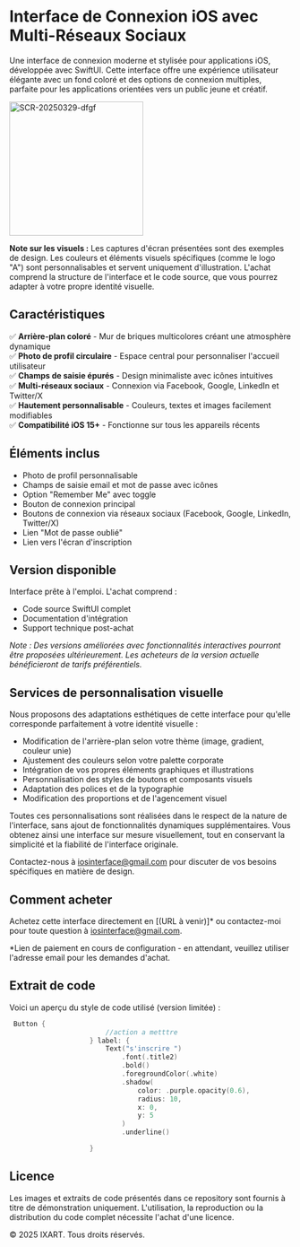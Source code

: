 # Interface de Connexion iOS avec Multi-Réseaux Sociaux

Une interface de connexion moderne et stylisée pour applications iOS, développée avec SwiftUI. Cette interface offre une expérience utilisateur élégante avec un fond coloré et des options de connexion multiples, parfaite pour les applications orientées vers un public jeune et créatif.

<img width="239" alt="SCR-20250329-dfgf" src="https://github.com/user-attachments/assets/7619b707-4bc0-495d-b415-17767cf12a40" />

**Note sur les visuels :** Les captures d'écran présentées sont des exemples de design. Les couleurs et éléments visuels spécifiques (comme le logo "A") sont personnalisables et servent uniquement d'illustration. L'achat comprend la structure de l'interface et le code source, que vous pourrez adapter à votre propre identité visuelle.


## Caractéristiques

✅ **Arrière-plan coloré** - Mur de briques multicolores créant une atmosphère dynamique  
✅ **Photo de profil circulaire** - Espace central pour personnaliser l'accueil utilisateur  
✅ **Champs de saisie épurés** - Design minimaliste avec icônes intuitives  
✅ **Multi-réseaux sociaux** - Connexion via Facebook, Google, LinkedIn et Twitter/X  
✅ **Hautement personnalisable** - Couleurs, textes et images facilement modifiables  
✅ **Compatibilité iOS 15+** - Fonctionne sur tous les appareils récents

## Éléments inclus

- Photo de profil personnalisable
- Champs de saisie email et mot de passe avec icônes
- Option "Remember Me" avec toggle
- Bouton de connexion principal
- Boutons de connexion via réseaux sociaux (Facebook, Google, LinkedIn, Twitter/X)
- Lien "Mot de passe oublié"
- Lien vers l'écran d'inscription

## Version disponible

Interface prête à l'emploi. L'achat comprend :

- Code source SwiftUI complet
- Documentation d'intégration
- Support technique post-achat

*Note : Des versions améliorées avec fonctionnalités interactives pourront être proposées ultérieurement. Les acheteurs de la version actuelle bénéficieront de tarifs préférentiels.*

## Services de personnalisation visuelle

Nous proposons des adaptations esthétiques de cette interface pour qu'elle corresponde parfaitement à votre identité visuelle :

- Modification de l'arrière-plan selon votre thème (image, gradient, couleur unie)
- Ajustement des couleurs selon votre palette corporate
- Intégration de vos propres éléments graphiques et illustrations
- Personnalisation des styles de boutons et composants visuels
- Adaptation des polices et de la typographie
- Modification des proportions et de l'agencement visuel

Toutes ces personnalisations sont réalisées dans le respect de la nature de l'interface, sans ajout de fonctionnalités dynamiques supplémentaires. Vous obtenez ainsi une interface sur mesure visuellement, tout en conservant la simplicité et la fiabilité de l'interface originale.

Contactez-nous à iosinterface@gmail.com pour discuter de vos besoins spécifiques en matière de design.

## Comment acheter

Achetez cette interface directement en [(URL à venir)]* ou contactez-moi pour toute question à iosinterface@gmail.com.

*Lien de paiement en cours de configuration - en attendant, veuillez utiliser l'adresse email pour les demandes d'achat.

## Extrait de code

Voici un aperçu du style de code utilisé (version limitée) :

```swift
 Button {
                        //action a metttre
                    } label: {
                        Text("s'inscrire ")
                            .font(.title2)
                            .bold()
                            .foregroundColor(.white)
                            .shadow(
                                color: .purple.opacity(0.6),
                                radius: 10,
                                x: 0,
                                y: 5
                            )
                            .underline()

                    }
```

## Licence

Les images et extraits de code présentés dans ce repository sont fournis à titre de démonstration uniquement. L'utilisation, la reproduction ou la distribution du code complet nécessite l'achat d'une licence.

© 2025 IXART. Tous droits réservés.
